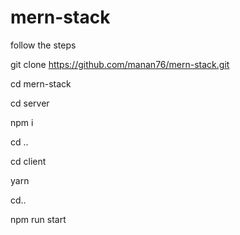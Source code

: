 # mern-stack

follow the steps

git clone https://github.com/manan76/mern-stack.git

cd mern-stack

cd server

npm i

cd ..

cd client

yarn

cd..

npm run start
